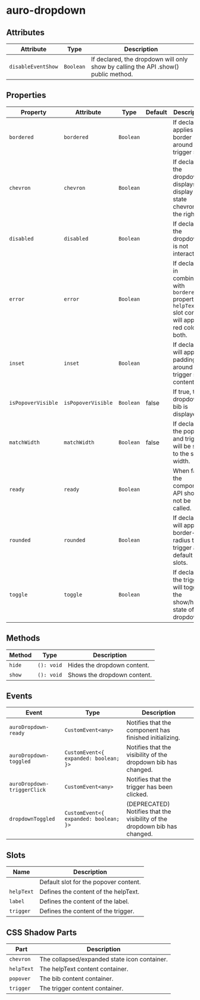 # auro-dropdown

## Attributes

| Attribute          | Type        | Description                                      |
|--------------------|-------------|--------------------------------------------------|
| `disableEventShow` | ` Boolean ` | If declared, the dropdown will only show by calling the API .show() public method. |

## Properties

| Property           | Attribute          | Type        | Default | Description                                      |
|--------------------|--------------------|-------------|---------|--------------------------------------------------|
| `bordered`         | `bordered`         | ` Boolean ` |         | If declared, applies a border around the trigger slot. |
| `chevron`          | `chevron`          | ` Boolean ` |         | If declared, the dropdown displays an display state chevron on the right. |
| `disabled`         | `disabled`         | ` Boolean ` |         | If declared, the dropdown is not interactive.    |
| `error`            | `error`            | ` Boolean ` |         | If declared in combination with `bordered` property or `helpText` slot content, will apply red color to both. |
| `inset`            | `inset`            | ` Boolean ` |         | If declared, will apply padding around trigger slot content. |
| `isPopoverVisible` | `isPopoverVisible` | ` Boolean ` | false   | If true, the dropdown bib is displayed.          |
| `matchWidth`       | `matchWidth`       | ` Boolean ` | false   | If declared, the popover and trigger will be set to the same width. |
| `ready`            | `ready`            | `Boolean`   |         | When false the component API should not be called. |
| `rounded`          | `rounded`          | ` Boolean ` |         | If declared, will apply border-radius to trigger and default slots. |
| `toggle`           | `toggle`           | ` Boolean ` |         | If declared, the trigger will toggle the show/hide state of the dropdown. |

## Methods

| Method | Type       | Description                 |
|--------|------------|-----------------------------|
| `hide` | `(): void` | Hides the dropdown content. |
| `show` | `(): void` | Shows the dropdown content. |

## Events

| Event                       | Type                                  | Description                                      |
|-----------------------------|---------------------------------------|--------------------------------------------------|
| `auroDropdown-ready`        | `CustomEvent<any>`                    | Notifies that the component has finished initializing. |
| `auroDropdown-toggled`      | `CustomEvent<{ expanded: boolean; }>` | Notifies that the visibility of the dropdown bib has changed. |
| `auroDropdown-triggerClick` | `CustomEvent<any>`                    | Notifies that the trigger has been clicked.      |
| `dropdownToggled`           | `CustomEvent<{ expanded: boolean; }>` | (DEPRECATED) Notifies that the visibility of the dropdown bib has changed. |

## Slots

| Name       | Description                           |
|------------|---------------------------------------|
|            | Default slot for the popover content. |
| `helpText` | Defines the content of the helpText.  |
| `label`    | Defines the content of the label.     |
| `trigger`  | Defines the content of the trigger.   |

## CSS Shadow Parts

| Part       | Description                                  |
|------------|----------------------------------------------|
| `chevron`  | The collapsed/expanded state icon container. |
| `helpText` | The helpText content container.              |
| `popover`  | The bib content container.                   |
| `trigger`  | The trigger content container.               |
